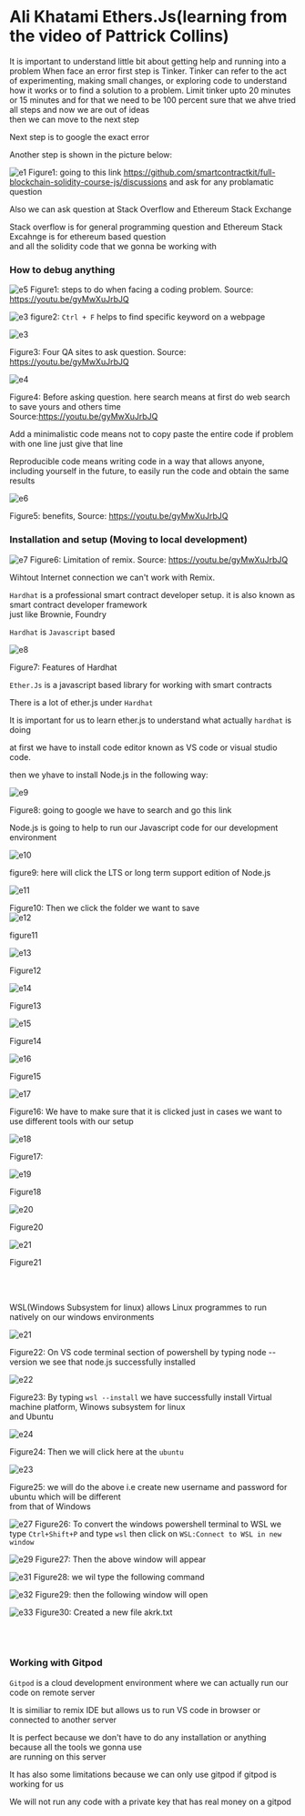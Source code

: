 
# Ali Khatami Ethers.Js(learning from the video of Pattrick Collins)
It is important to understand little bit about getting help and running into a problem
When face an error first step is Tinker.
Tinker can refer to the act of experimenting, making small changes, or exploring code to understand how it works or to find a solution to a problem.
Limit tinker upto 20 minutes or 15 minutes and for that we need to be 100 percent sure that we ahve tried all steps and now we are out of ideas<br>
then we can move to the next step <br>

Next step is to google the exact error<br>

Another step is shown in the picture below:

![e1](https://github.com/C191068/Ali_Khatami_Ether.Js1/assets/89090776/57d7e092-32af-4c4e-9815-022aced7b883)
Figure1: going to this link https://github.com/smartcontractkit/full-blockchain-solidity-course-js/discussions
and ask for any problamatic question

Also we can ask question at Stack Overflow and Ethereum Stack Exchange<br>

Stack overflow is for general programming question and Ethereum Stack Excahnge is for ethereum based question <br>
and all the solidity code that we gonna be working with<br>

### How to debug anything

![e5](https://github.com/C191068/Ali_Khatami_Ether.Js1/assets/89090776/3985ced3-d905-48b6-b438-0522c8f1eb3c)
Figure1: steps to do when facing a coding problem. Source: https://youtu.be/gyMwXuJrbJQ 


![e3](https://github.com/C191068/Ali_Khatami_Ether.Js1/assets/89090776/8396e79d-cd86-4e15-9774-9cef8346f4e5)
figure2: ```Ctrl + F``` helps to find specific keyword on a webpage 



![e3](https://github.com/C191068/Ali_Khatami_Ether.Js1/assets/89090776/c651c708-8cc0-4522-8cb5-3de105e64f5b)

Figure3: Four QA sites to ask question. Source: https://youtu.be/gyMwXuJrbJQ

![e4](https://github.com/C191068/Ali_Khatami_Ether.Js1/assets/89090776/9b41c06d-3ef6-4831-b024-9e867926b876)

Figure4: Before asking question. here search means at first do web search to save yours and others time <br>
Source:https://youtu.be/gyMwXuJrbJQ

Add a minimalistic code means not to copy paste the entire code if problem with one line just give that line 

Reproducible code means writing code in a way that allows anyone, including yourself in the future, to easily run the code and obtain the same results

![e6](https://github.com/C191068/Ali_Khatami_Ether.Js1/assets/89090776/398f0d64-01d6-438e-a67d-cf8e11817641)

Figure5: benefits, Source: https://youtu.be/gyMwXuJrbJQ


### Installation and setup (Moving to local development)

![e7](https://github.com/C191068/Ali_Khatami_Ether.Js1/assets/89090776/ac44faf2-e405-45e6-97ec-321e657beb1b)
Figure6: Limitation of remix. Source: https://youtu.be/gyMwXuJrbJQ

Wihtout Internet connection we can't work with Remix.

```Hardhat``` is a professional smart contract developer setup. it is also known as smart contract developer framework <br>
just like Brownie, Foundry <br>

```Hardhat``` is ```Javascript``` based <br>

![e8](https://github.com/C191068/Ali_Khatami_Ether.Js1/assets/89090776/d9989b7f-32ff-4886-9409-4097661c8be9)

Figure7: Features of Hardhat <br>

```Ether.Js``` is a javascript based library for working with smart contracts <br>

There is a lot of ether.js under ```Hardhat``` <br>

It is important for us to learn ether.js to understand what actually ```hardhat``` is doing <br>

at first we have to install code editor known as VS code or visual studio code. <br>

then we yhave to install Node.js in the following way:

![e9](https://github.com/C191068/Ali_Khatami_Ether.Js1/assets/89090776/de8b2b6e-0183-4d23-b2d0-65b5ac2e811b)

Figure8: going to google we have to search and go this link <br>

Node.js is going to help to run our Javascript code for our development environment <br>

![e10](https://github.com/C191068/Ali_Khatami_Ether.Js1/assets/89090776/3fcce703-72d1-4b05-aa68-97f8c9eb80a4)

figure9: here will click the LTS or long term support edition of Node.js <br>

![e11](https://github.com/C191068/Ali_Khatami_Ether.Js1/assets/89090776/934227ea-84e1-41ac-9573-c05db15766af)

Figure10: Then we click the folder we want to save <br>
![e12](https://github.com/C191068/Ali_Khatami_Ether.Js1/assets/89090776/acb072aa-d4d4-4ccc-bc9f-906d93a0e113)

figure11

![e13](https://github.com/C191068/Ali_Khatami_Ether.Js1/assets/89090776/5a2a3b4f-e713-4ec2-83a8-25f02857c918)

Figure12

![e14](https://github.com/C191068/Ali_Khatami_Ether.Js1/assets/89090776/5bf8f8a7-7fb3-40f0-9539-45c33b944c59)

Figure13

![e15](https://github.com/C191068/Ali_Khatami_Ether.Js1/assets/89090776/c5628af4-7bcf-4cc4-beab-b458b2dc0566)

Figure14


![e16](https://github.com/C191068/Ali_Khatami_Ether.Js1/assets/89090776/59b9b10a-47ec-4df5-a768-fd0c2207b19b)

Figure15

![e17](https://github.com/C191068/Ali_Khatami_Ether.Js1/assets/89090776/959310aa-3f95-44a3-9600-3a6ba2e2214a)

Figure16: We have to make sure that it is clicked just in cases we want to use different tools with our setup<br>

![e18](https://github.com/C191068/Ali_Khatami_Ether.Js1/assets/89090776/795b95e7-5110-45ef-82e2-6d82da4d3453)

Figure17:

![e19](https://github.com/C191068/Ali_Khatami_Ether.Js1/assets/89090776/30b8472d-b319-4542-89fd-d479af4c39f3)

Figure18

![e20](https://github.com/C191068/Ali_Khatami_Ether.Js1/assets/89090776/52448cfc-d761-4354-b057-fe6c58c161a2)

Figure20

![e21](https://github.com/C191068/Ali_Khatami_Ether.Js1/assets/89090776/ffb39750-e19f-4bd7-aed9-2cb7384d2aa3)

Figure21 <br>


<br><br>




WSL(Windows Subsystem for linux) allows Linux programmes to run natively on our windows environments <br>


![e21](https://github.com/C191068/Ali_Khatami_Ether.Js1/assets/89090776/dbbb9c94-d4dd-42d4-ad77-bd6ea9b2a175)

Figure22: On VS code terminal section of powershell by typing node --version we see that node.js successfully installed<br>

![e22](https://github.com/C191068/Ali_Khatami_Ether.Js1/assets/89090776/41cae871-5644-4a75-bc65-86cedbdbba27)

Figure23: By typing ```wsl --install``` we have successfully install Virtual machine platform, Winows subsystem for linux<br>
and Ubuntu<br>


![e24](https://github.com/C191068/Ali_Khatami_Ether.Js1/assets/89090776/9f0e121d-dad4-4fa2-80b5-a24d94c471e4)

Figure24: Then we will click here at the ```ubuntu```

![e23](https://github.com/C191068/Ali_Khatami_Ether.Js1/assets/89090776/8382d4ff-8a36-4241-9d6b-b93d5feed6fa)

Figure25: we will do the above i.e create new username and password for ubuntu which will be different <br>
from that of Windows<br>

![e27](https://github.com/C191068/Ali_Khatami_Ether.Js1/assets/89090776/22615787-58c8-4456-bebc-4ca8ead86b83)
Figure26: To convert the windows powershell terminal to WSL we type ```Ctrl+Shift+P``` and type ```wsl```
then click on ```WSL:Connect to WSL in new window```

![e29](https://github.com/C191068/Ali_Khatami_Ether.Js1/assets/89090776/9d66a4be-b4ea-41cd-943c-3db411efac54)
Figure27: Then the above window will appear <br>

![e31](https://github.com/C191068/Ali_Khatami_Ether.Js1/assets/89090776/c7f06b7e-5b4a-4b76-9873-0628ef0decf4)
Figure28: we wil type the following command <br>

![e32](https://github.com/C191068/Ali_Khatami_Ether.Js1/assets/89090776/49d28ced-d807-41c3-8968-caee5ace3e86)
Figure29: then the following window will open

![e33](https://github.com/C191068/Ali_Khatami_Ether.Js1/assets/89090776/990578e6-bfb5-4bc0-bcbf-ad33ce4e497f)
Figure30: Created a new file akrk.txt

<br><br>


### Working with Gitpod

```Gitpod``` is a cloud development environment where we can actually run our code on remote server <br>

It is similiar to remix IDE but allows us to run VS code in browser or connected to another server <br>

It is perfect because we don't have to do any installation or anything because all the tools we gonna use<br>
are running on this server <br>

It has also some limitations because we can only use gitpod if gitpod is working for us <br>

We will not run any code with a private key that has real money on a gitpod <br>



























